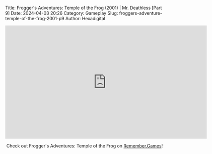 Title: Frogger's Adventures: Temple of the Frog (2001) | Mr. Deathless [Part 9]
Date: 2024-04-03 20:26
Category: Gameplay
Slug: froggers-adventure-temple-of-the-frog-2001-p9
Author: Hexadigital

<center><iframe src="https://www.youtube.com/embed/6Q3t4rRlHk0?feature=oembed" allow="accelerometer; autoplay; encrypted-media; gyroscope; picture-in-picture" width="640" height="360" frameborder="0"></iframe>

Check out Frogger's Adventures: Temple of the Frog on [Remember.Games](https://remember.games/game/6630/froggers-adventures-temple-of-the-frog/)!</center>